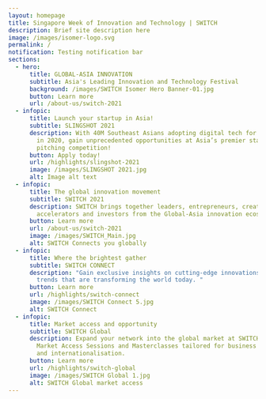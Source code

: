 ```yaml
---
layout: homepage
title: Singapore Week of Innovation and Technology | SWITCH
description: Brief site description here
image: /images/isomer-logo.svg
permalink: /
notification: Testing notification bar
sections:
  - hero:
      title: GLOBAL-ASIA INNOVATION
      subtitle: Asia's Leading Innovation and Technology Festival
      background: /images/SWITCH Isomer Hero Banner-01.jpg
      button: Learn more
      url: /about-us/switch-2021
  - infopic:
      title: Launch your startup in Asia!
      subtitle: SLINGSHOT 2021
      description: With 40M Southeast Asians adopting digital tech for the first time
        in 2020, gain unprecedented opportunities at Asia’s premier startup
        pitching competition!
      button: Apply today!
      url: /highlights/slingshot-2021
      image: /images/SLINGSHOT 2021.jpg
      alt: Image alt text
  - infopic:
      title: The global innovation movement
      subtitle: SWITCH 2021
      description: SWITCH brings together leaders, entrepreneurs, creators,
        accelerators and investors from the Global-Asia innovation ecosystem.
      button: Learn more
      url: /about-us/switch-2021
      image: /images/SWITCH_Main.jpg
      alt: SWITCH Connects you globally
  - infopic:
      title: Where the brightest gather
      subtitle: SWITCH CONNECT
      description: "Gain exclusive insights on cutting-edge innovations and growing
        trends that are transforming the world today. "
      button: Learn more
      url: /highlights/switch-connect
      image: /images/SWITCH Connect 5.jpg
      alt: SWITCH Connect
  - infopic:
      title: Market access and opportunity
      subtitle: SWITCH Global
      description: Expand your network into the global market at SWITCH Global’s
        Market Access Sessions and Masterclasses tailored for business growth
        and internationalisation.
      button: Learn more
      url: /highlights/switch-global
      image: /images/SWITCH Global 1.jpg
      alt: SWITCH Global market access
---
```

